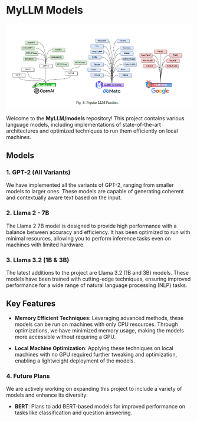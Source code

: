 # MyLLM Models

<p align="center">
    <img src="logo.png" alt="Efficient RoPE" />
</p>

Welcome to the **MyLLM/models** repository! This project contains various language models, including implementations of state-of-the-art architectures and optimized techniques to run them efficiently on local machines.

## Models

### 1. **GPT-2** (All Variants)
We have implemented all the variants of GPT-2, ranging from smaller models to larger ones. These models are capable of generating coherent and contextually aware text based on the input.

### 2. **Llama 2 - 7B**
The Llama 2 7B model is designed to provide high performance with a balance between accuracy and efficiency. It has been optimized to run with minimal resources, allowing you to perform inference tasks even on machines with limited hardware.

### 3. **Llama 3.2 (1B & 3B)**
The latest additions to the project are Llama 3.2 (1B and 3B) models. These models have been trained with cutting-edge techniques, ensuring improved performance for a wide range of natural language processing (NLP) tasks.

## Key Features
- **Memory Efficient Techniques**: Leveraging advanced methods, these models can be run on machines with only CPU resources. Through optimizations, we have minimized memory usage, making the models more accessible without requiring a GPU.
  
- **Local Machine Optimization**: Applying these techniques on local machines with no GPU required further tweaking and optimization, enabling a lightweight deployment of the models.

### 4. **Future Plans**
We are actively working on expanding this project to include a variety of models and enhance its diversity:

- **BERT**: Plans to add BERT-based models for improved performance on tasks like classification and question answering.







